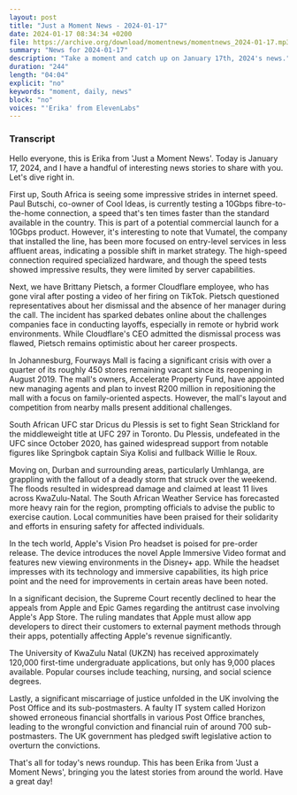 ```yaml
---
layout: post
title: "Just a Moment News - 2024-01-17"
date: 2024-01-17 08:34:34 +0200
file: https://archive.org/download/momentnews/momentnews_2024-01-17.mp3
summary: "News for 2024-01-17"
description: "Take a moment and catch up on January 17th, 2024's news."
duration: "244"
length: "04:04"
explicit: "no"
keywords: "moment, daily, news"
block: "no"
voices: "'Erika' from ElevenLabs"
---
```


### Transcript

Hello everyone, this is Erika from 'Just a Moment News'. Today is January 17, 2024, and I have a handful of interesting news stories to share with you. Let's dive right in.

First up, South Africa is seeing some impressive strides in internet speed. Paul Butschi, co-owner of Cool Ideas, is currently testing a 10Gbps fibre-to-the-home connection, a speed that's ten times faster than the standard available in the country. This is part of a potential commercial launch for a 10Gbps product. However, it's interesting to note that Vumatel, the company that installed the line, has been more focused on entry-level services in less affluent areas, indicating a possible shift in market strategy. The high-speed connection required specialized hardware, and though the speed tests showed impressive results, they were limited by server capabilities.

Next, we have Brittany Pietsch, a former Cloudflare employee, who has gone viral after posting a video of her firing on TikTok. Pietsch questioned representatives about her dismissal and the absence of her manager during the call. The incident has sparked debates online about the challenges companies face in conducting layoffs, especially in remote or hybrid work environments. While Cloudflare's CEO admitted the dismissal process was flawed, Pietsch remains optimistic about her career prospects.

In Johannesburg, Fourways Mall is facing a significant crisis with over a quarter of its roughly 450 stores remaining vacant since its reopening in August 2019. The mall's owners, Accelerate Property Fund, have appointed new managing agents and plan to invest R200 million in repositioning the mall with a focus on family-oriented aspects. However, the mall's layout and competition from nearby malls present additional challenges.

South African UFC star Dricus du Plessis is set to fight Sean Strickland for the middleweight title at UFC 297 in Toronto. Du Plessis, undefeated in the UFC since October 2020, has gained widespread support from notable figures like Springbok captain Siya Kolisi and fullback Willie le Roux.

Moving on, Durban and surrounding areas, particularly Umhlanga, are grappling with the fallout of a deadly storm that struck over the weekend. The floods resulted in widespread damage and claimed at least 11 lives across KwaZulu-Natal. The South African Weather Service has forecasted more heavy rain for the region, prompting officials to advise the public to exercise caution. Local communities have been praised for their solidarity and efforts in ensuring safety for affected individuals.

In the tech world, Apple's Vision Pro headset is poised for pre-order release. The device introduces the novel Apple Immersive Video format and features new viewing environments in the Disney+ app. While the headset impresses with its technology and immersive capabilities, its high price point and the need for improvements in certain areas have been noted.

In a significant decision, the Supreme Court recently declined to hear the appeals from Apple and Epic Games regarding the antitrust case involving Apple's App Store. The ruling mandates that Apple must allow app developers to direct their customers to external payment methods through their apps, potentially affecting Apple's revenue significantly.

The University of KwaZulu Natal (UKZN) has received approximately 120,000 first-time undergraduate applications, but only has 9,000 places available. Popular courses include teaching, nursing, and social science degrees.

Lastly, a significant miscarriage of justice unfolded in the UK involving the Post Office and its sub-postmasters. A faulty IT system called Horizon showed erroneous financial shortfalls in various Post Office branches, leading to the wrongful conviction and financial ruin of around 700 sub-postmasters. The UK government has pledged swift legislative action to overturn the convictions.

That's all for today's news roundup. This has been Erika from 'Just a Moment News', bringing you the latest stories from around the world. Have a great day!
